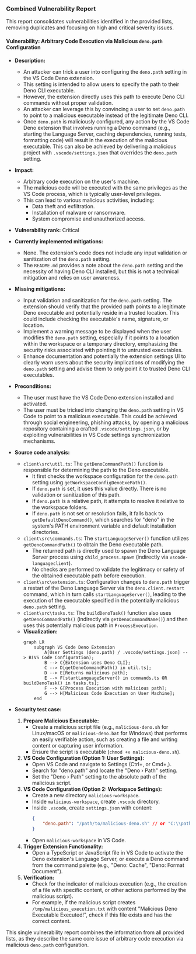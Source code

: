 ### Combined Vulnerability Report

This report consolidates vulnerabilities identified in the provided lists, removing duplicates and focusing on high and critical severity issues.

#### Vulnerability: Arbitrary Code Execution via Malicious `deno.path` Configuration

- **Description:**
    - An attacker can trick a user into configuring the `deno.path` setting in the VS Code Deno extension.
    - This setting is intended to allow users to specify the path to their Deno CLI executable.
    - However, the extension directly uses this path to execute Deno CLI commands without proper validation.
    - An attacker can leverage this by convincing a user to set `deno.path` to point to a malicious executable instead of the legitimate Deno CLI.
    - Once `deno.path` is maliciously configured, any action by the VS Code Deno extension that involves running a Deno command (e.g., starting the Language Server, caching dependencies, running tests, formatting code) will result in the execution of the malicious executable. This can also be achieved by delivering a malicious project with `.vscode/settings.json` that overrides the `deno.path` setting.

- **Impact:**
    - Arbitrary code execution on the user's machine.
    - The malicious code will be executed with the same privileges as the VS Code process, which is typically user-level privileges.
    - This can lead to various malicious activities, including:
        - Data theft and exfiltration.
        - Installation of malware or ransomware.
        - System compromise and unauthorized access.

- **Vulnerability rank:** Critical

- **Currently implemented mitigations:**
    - None. The extension's code does not include any input validation or sanitization of the `deno.path` setting.
    - The `README.md` provides a note about the `deno.path` setting and the necessity of having Deno CLI installed, but this is not a technical mitigation and relies on user awareness.

- **Missing mitigations:**
    - Input validation and sanitization for the `deno.path` setting. The extension should verify that the provided path points to a legitimate Deno executable and potentially reside in a trusted location.  This could include checking the executable's name, signature, or location.
    - Implement a warning message to be displayed when the user modifies the `deno.path` setting, especially if it points to a location within the workspace or a temporary directory, emphasizing the security risks associated with pointing it to untrusted executables.
    - Enhance documentation and potentially the extension settings UI to clearly warn users about the security implications of modifying the `deno.path` setting and advise them to only point it to trusted Deno CLI executables.

- **Preconditions:**
    - The user must have the VS Code Deno extension installed and activated.
    - The user must be tricked into changing the `deno.path` setting in VS Code to point to a malicious executable. This could be achieved through social engineering, phishing attacks, by opening a malicious repository containing a crafted `.vscode/settings.json`, or by exploiting vulnerabilities in VS Code settings synchronization mechanisms.

- **Source code analysis:**
    - `client\src\util.ts`: The `getDenoCommandPath()` function is responsible for determining the path to the Deno executable.
        - It first checks the workspace configuration for the `deno.path` setting using `getWorkspaceConfigDenoExePath()`.
        - If `deno.path` is set, it uses this value directly. There is no validation or sanitization of this path.
        - If `deno.path` is a relative path, it attempts to resolve it relative to the workspace folders.
        - If `deno.path` is not set or resolution fails, it falls back to `getDefaultDenoCommand()`, which searches for "deno" in the system's PATH environment variable and default installation directories.
    - `client\src\commands.ts`: The `startLanguageServer()` function utilizes `getDenoCommandPath()` to obtain the Deno executable path.
        - The returned path is directly used to spawn the Deno Language Server process using `child_process.spawn` (indirectly via `vscode-languageclient`).
        - No checks are performed to validate the legitimacy or safety of the obtained executable path before execution.
    - `client\src\extension.ts`: Configuration changes to `deno.path` trigger a restart of the Deno Language Server via the `deno.client.restart` command, which in turn calls `startLanguageServer()`, leading to the execution of the executable specified in the potentially malicious `deno.path` setting.
    - `client\src\tasks.ts`: The `buildDenoTask()` function also uses `getDenoCommandPath()` (indirectly via `getDenoCommandName()`) and then uses this potentially malicious path in `ProcessExecution`.
    - **Visualization:**
        ```mermaid
        graph LR
            subgraph VS Code Deno Extension
                A[User Settings (deno.path) / .vscode/settings.json] --> B(VS Code Configuration);
                B --> C{Extension uses Deno CLI};
                C --> D[getDenoCommandPath() in util.ts];
                D --> E[Returns malicious path];
                E --> F[startLanguageServer() in commands.ts OR buildDenoTask() in tasks.ts];
                F --> G[Process Execution with malicious path];
                G --> H[Malicious Code Execution on User Machine];
            end
        ```

- **Security test case:**
    1. **Prepare Malicious Executable:**
        - Create a malicious script file (e.g., `malicious-deno.sh` for Linux/macOS or `malicious-deno.bat` for Windows) that performs an easily verifiable action, such as creating a file and writing content or capturing user information.
        - Ensure the script is executable (`chmod +x malicious-deno.sh`).
    2. **VS Code Configuration (Option 1: User Settings):**
        - Open VS Code and navigate to Settings (Ctrl+, or Cmd+,).
        - Search for "deno.path" and locate the "Deno › Path" setting.
        - Set the "Deno › Path" setting to the absolute path of the malicious script.
    3. **VS Code Configuration (Option 2: Workspace Settings):**
        - Create a new directory `malicious-workspace`.
        - Inside `malicious-workspace`, create `.vscode` directory.
        - Inside `.vscode`, create `settings.json` with content:
          ```json
          {
              "deno.path": "/path/to/malicious-deno.sh" // or "C:\\path\\to\\malicious-deno.bat"
          }
          ```
        - Open `malicious-workspace` in VS Code.
    4. **Trigger Extension Functionality:**
        - Open a TypeScript or JavaScript file in VS Code to activate the Deno extension's Language Server, or execute a Deno command from the command palette (e.g., "Deno: Cache", "Deno: Format Document").
    5. **Verification:**
        - Check for the indicator of malicious execution (e.g., the creation of a file with specific content, or other actions performed by the malicious script).
        - For example, if the malicious script creates `/tmp/malicious_execution.txt` with content "Malicious Deno Executable Executed!", check if this file exists and has the correct content.

This single vulnerability report combines the information from all provided lists, as they describe the same core issue of arbitrary code execution via malicious `deno.path` configuration.
